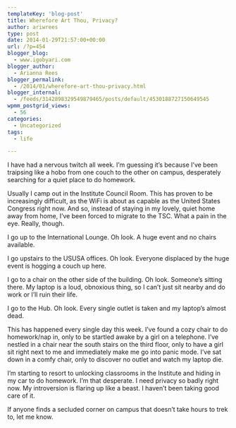 ```yaml
---
templateKey: 'blog-post'
title: Wherefore Art Thou, Privacy?
author: ariwrees
type: post
date: 2014-01-29T21:57:00+00:00
url: /?p=454
blogger_blog:
  - www.igobyari.com
blogger_author:
  - Arianna Rees
blogger_permalink:
  - /2014/01/wherefore-art-thou-privacy.html
blogger_internal:
  - /feeds/3142898329549879465/posts/default/4530188727150649545
wpmm_postgrid_views:
  - 56
categories:
  - Uncategorized
tags:
  - life

---
```

I have had a nervous twitch all week. I’m guessing it’s because I’ve been traipsing like a hobo from one couch to the other on campus, desperately searching for a quiet place to do homework. 

Usually I camp out in the Institute Council Room. This has proven to be increasingly difficult, as the WiFi is about as capable as the United States Congress right now. And so, instead of staying in my lovely, quiet home away from home, I’ve been forced to migrate to the TSC. What a pain in the eye. Really, though. 

I go up to the International Lounge. Oh look. A huge event and no chairs available. 

I go upstairs to the USUSA offices. Oh look. Everyone displaced by the huge event is hogging a couch up here. 

I go to a chair on the other side of the building. Oh look. Someone’s sitting there. My laptop is a loud, obnoxious thing, so I can’t just sit nearby and do work or I’ll ruin their life. 

I go to the Hub. Oh look. Every single outlet is taken and my laptop’s almost dead. 

This has happened every single day this week. I’ve found a cozy chair to do homework/nap in, only to be startled awake by a girl on a telephone. I’ve nestled in a chair near the south stairs on the third floor, only to have a girl sit right next to me and immediately make me go into panic mode. I’ve sat down in a comfy chair, only to discover no outlet and watch my laptop die. 

I’m starting to resort to unlocking classrooms in the Institute and hiding in my car to do homework. I’m that desperate. I need privacy so badly right now. My introversion is flaring up like a beast. I haven’t been taking good care of it. 

If anyone finds a secluded corner on campus that doesn’t take hours to trek to, let me know.